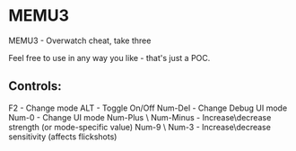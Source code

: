 # MEMU3

MEMU3 - Overwatch cheat, take three

Feel free to use in any way you like - that's just a POC.

## Controls:

F2 - Change mode
ALT - Toggle On/Off
Num-Del - Change Debug UI mode
Num-0 - Change UI mode
Num-Plus \ Num-Minus - Increase\decrease strength (or mode-specific value)
Num-9 \ Num-3 - Increase\decrease sensitivity (affects flickshots)
